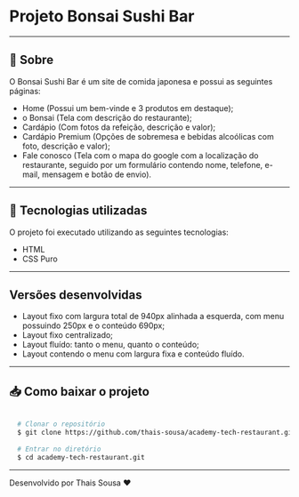 # Projeto Bonsai Sushi Bar

---

## 📜 Sobre

O Bonsai Sushi Bar é um site de comida japonesa e possui as seguintes páginas:
  - Home (Possui um bem-vinde e 3 produtos em destaque);
  - o Bonsai (Tela com descrição do restaurante);
  - Cardápio (Com fotos da refeição, descrição e valor);
  - Cardápio Premium (Opções de sobremesa e bebidas alcoólicas com foto, descrição e valor);
  - Fale conosco (Tela com o mapa do google com a localização do restaurante, seguido por um formulário contendo nome, telefone, e-mail, mensagem e botão de envio).

---


## 🚀 Tecnologias utilizadas

O projeto foi executado utilizando as seguintes tecnologias:

- HTML
- CSS Puro

---

## Versões desenvolvidas 

  - Layout fixo com largura total de 940px alinhada a esquerda, com menu possuindo 250px e o conteúdo 690px;
  - Layout fixo centralizado;
  - Layout fluído: tanto o menu, quanto o conteúdo;
  - Layout contendo o menu com largura fixa e conteúdo fluído.

---


## 📥 Como baixar o projeto

```bash

  # Clonar o repositório
  $ git clone https://github.com/thais-sousa/academy-tech-restaurant.git
  
  # Entrar no diretório
  $ cd academy-tech-restaurant.git

 ```
---
Desenvolvido por Thais Sousa ❤
